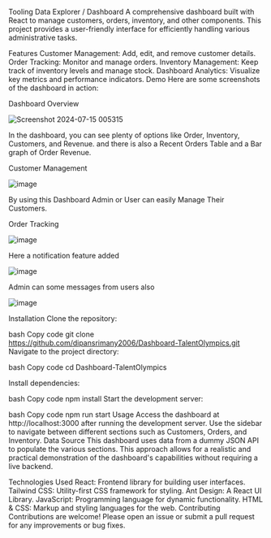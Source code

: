 Tooling Data Explorer / Dashboard
A comprehensive dashboard built with React to manage customers, orders, inventory, and other components. This project provides a user-friendly interface for efficiently handling various administrative tasks.

Features
Customer Management: Add, edit, and remove customer details.
Order Tracking: Monitor and manage orders.
Inventory Management: Keep track of inventory levels and manage stock.
Dashboard Analytics: Visualize key metrics and performance indicators.
Demo
Here are some screenshots of the dashboard in action:


Dashboard Overview

![Screenshot 2024-07-15 005315](https://github.com/user-attachments/assets/3c08d59d-a275-4bc6-8fcd-73ff0ab9c956)

In the dashboard, you can see plenty of options like Order, Inventory, Customers, and Revenue.
and there is also a Recent Orders Table and a Bar graph of Order Revenue.

Customer Management

![image](https://github.com/user-attachments/assets/cf17ab50-576a-4b51-8af4-4197953517d9)

By using this Dashboard Admin or User can easily Manage Their Customers.

Order Tracking

![image](https://github.com/user-attachments/assets/44c2a35f-899e-43be-af30-4df6e55b23ed)

Here a notification feature added

![image](https://github.com/user-attachments/assets/6f4bae0d-45be-4916-ab56-1648ac7a5c27)

Admin can some messages from users also

![image](https://github.com/user-attachments/assets/143fd753-f7a2-4222-9fad-7c210d9b8fcc)

Installation
Clone the repository:

bash
Copy code
git clone https://github.com/dipansrimany2006/Dashboard-TalentOlympics.git
Navigate to the project directory:

bash
Copy code
cd Dashboard-TalentOlympics


Install dependencies:

bash
Copy code
npm install
Start the development server:

bash
Copy code
npm run start
Usage
Access the dashboard at http://localhost:3000 after running the development server.
Use the sidebar to navigate between different sections such as Customers, Orders, and Inventory.
Data Source
This dashboard uses data from a dummy JSON API to populate the various sections. This approach allows for a realistic and practical demonstration of the dashboard's capabilities without requiring a live backend.

Technologies Used
React: Frontend library for building user interfaces.
Tailwind CSS: Utility-first CSS framework for styling.
Ant Design: A React UI Library.
JavaScript: Programming language for dynamic functionality.
HTML & CSS: Markup and styling languages for the web.
Contributing
Contributions are welcome! Please open an issue or submit a pull request for any improvements or bug fixes.
